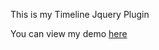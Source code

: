 This is my Timeline Jquery Plugin

You can view my demo <a href="http://www.charlottedowley.co.uk/demo/timeline/index.html">here</a>
